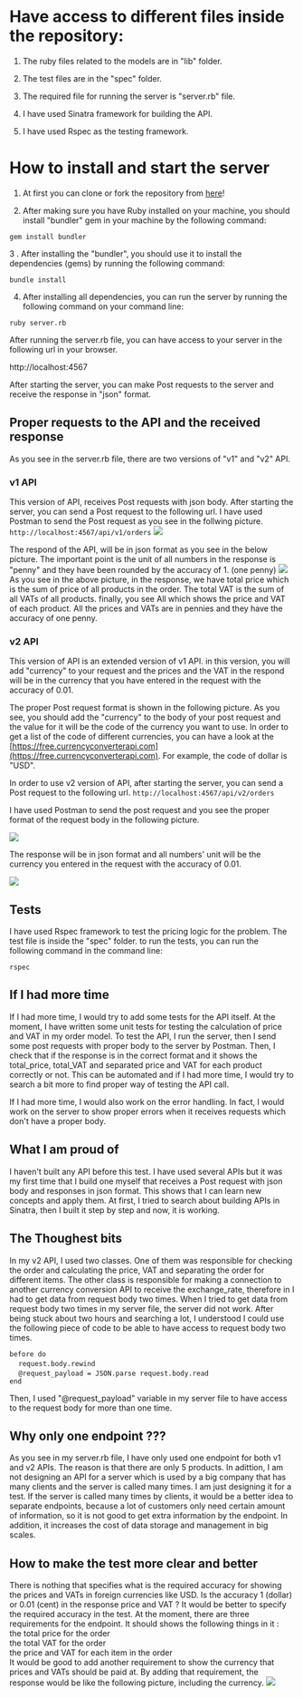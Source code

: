 # Have access to different files inside the repository:

1. The ruby files related to the models are in "lib" folder.

2. The test files are in the "spec" folder.

3. The required file for running the server is "server.rb" file.

4. I have used Sinatra framework for building the API.

5. I have used Rspec as the testing framework.

# How to install and start the server

1. At first you can clone or fork the repository from [here](https://github.com/soroushh/Tails)!

2.  After making sure you have Ruby installed on your machine, you should install "bundler" gem in your machine by the following command:

``` gem install bundler ```

3 . After installing the "bundler", you should use it to install the dependencies (gems) by running the following command:

``` bundle install ```

4. After installing all dependencies, you can run the server by running the following command on your command line:

``` ruby server.rb ```

After running the server.rb file, you can have access to your server in the following url in your browser.

http://localhost:4567

After starting the server, you can make Post requests to the server and receive the response in "json" format.

## Proper requests to the API and the received response

As you see in the server.rb file, there are two versions of "v1" and "v2" API.

### v1 API

This version of API, receives Post requests with json body.
After starting the server, you can send a Post request to the following url. I have used Postman to send the Post request as you see in the follwing picture.
``` http://localhost:4567/api/v1/orders ```
<img src="./images/v1Request.png" />

The respond of the API, will be in json format as you see in the below picture. The important point is the unit of all numbers in the response is "penny" and they have been rounded by the accuracy of 1. (one penny)
<img src="./images/v1Respond.png" />
As you see in the above picture, in the response, we have total price which is the sum of price of all products in the order. The total VAT is the sum of all VATs of all products. finally, you see All which shows the price and VAT of each product. All the prices and VATs are in pennies and they have the accuracy of one penny.

### v2 API

This version of API is an extended version of v1 API. in this version, you will add "currency" to your request and the prices and the VAT in the respond will be in the currency that you have entered in the request with the accuracy of 0.01.

 The proper Post request format is shown in the following picture. As you see, you should add the "currency" to the body of your post request and the value for it will be the code of the currency you want to use. In order to get a list of the code of different currencies, you can have a look at the [https://free.currencyconverterapi.com](https://free.currencyconverterapi.com). For example, the code of dollar is "USD".

In order to use v2 version of API, after starting the server, you can send a Post request to the following url.
``` http://localhost:4567/api/v2/orders ```

I have used Postman to send the post request and you see the proper format of the request body in the following picture.

<img src="./images/v2Request.png" />

The response will be in json format and all numbers' unit will be the currency you entered in the request with the accuracy of 0.01.

<img src="./images/v2Response.png" />

## Tests

I have used Rspec framework to test the pricing logic for the problem. The test file is inside the "spec" folder. to run the tests, you can run the following command in the command line:

``` rspec ```

## If I had more time

If I had more time, I would try to add some tests for the API itself. At the moment, I have written some unit tests for testing the calculation of price and VAT in my order model.
To test the API, I run the server, then I send some post requests with proper body to the server by Postman. Then, I check that if the response is in the correct format and it shows the total_price, total_VAT and separated price and VAT for each product correctly or not. This can be automated and if I had more time, I would try to search a bit more to find proper way of testing the API call.

If I had more time, I would also work on the error handling. In fact, I would work on the server to show proper errors when it receives requests which don't have a proper body.

## What I am proud of
I haven't  built any API before this test. I have used several APIs but it was my first time that I build one myself that receives a Post request with json body and responses in json format. This shows that I can learn new concepts and  apply them. At first, I tried to search about building APIs in Sinatra, then I built it step by step and now, it is working.

## The Thoughest bits

In my v2 API, I used two classes. One of them was responsible for checking the order and calculating the price, VAT and separating the order for different items. The other class is responsible for making a connection to another currency conversion API to receive the exchange_rate, therefore in I had to get data from request body two times. When I tried to get data from request body two times in my server file, the server did not work.  After being stuck about two hours and searching a lot, I understood I could use the following piece of code to be able to have access to request body two times.

 ```before do``` </br>
    &nbsp; &nbsp; ```request.body.rewind``` </br>
    &nbsp; &nbsp;   ```@request_payload = JSON.parse request.body.read``` </br>
    ``` end ```

Then, I used "@request_payload" variable in my server file to have access to the request body for more than one time.



## Why only one endpoint ???

As you see in my server.rb file, I have only used one endpoint for both v1 and v2 APIs. The reason is that there are only 5 products. In adittion, I am not designing an API for a server which is used by a big company that has many clients and the server is called many times. I am just designing it for a test.
 If the server is called many times by clients, it would be a better idea to separate endpoints, because a lot of customers only need certain amount of information, so it is not good to get extra information by the endpoint. In addition, it increases the cost of data storage and management in big scales.

 ## How to make the test more clear and better
 There is nothing that specifies what is the required accuracy for showing the prices and VATs in foreign currencies like USD. Is the accuracy 1 (dollar) or 0.01 (cent) in the response price and VAT ? It would be better to specify the required accuracy in the test.
 At the moment, there are three requirements for the endpoint. It should shows the following things in it : </br>
 the total price for the order</br>
the total VAT for the order</br>
the price and VAT for each item in the order </br>
It would be good to add another requirement to show the currency that prices and VATs should be paid at. By adding that requirement, the response would be like the following picture, including the currency.
<img src="./images/v2ComResponse.png" />
